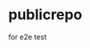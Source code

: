 # publicrepo
for e2e test
































































































































































































































































































































































































































































































































































































































































































































































































































































































































































































































































































































































































































































































































































































































































































































































































































































































































































































































































































































































































































































































































































































































































































































































































































































































































































































































































































































































































































































































































































































































































































































































































































































































































































































































































































































































































































































































































































































































































































































































































































































































































